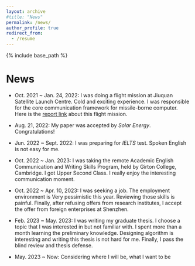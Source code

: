 ```yaml
---
layout: archive
#title: "News"
permalink: /news/
author_profile: true
redirect_from:
  - /resume
---
```


{% include base_path %}

News
======
* Oct. 2021 ~ Jan. 24, 2022: I was doing a flight mission at Jiuquan Satellite Launch Centre. Cold and exciting experience. I was responsible for the core communication framework for missile-borne computer. Here is the [report link](https://www.guancha.cn/industry-science/2022_01_24_623388.shtml) about this flight mission.

<!--
* Feb. 2022 ~ May 2022: I was writing my first journal paper. This project had been done since Oct. 2020. It is hard to write a paper in English.
-->

* Aug. 21, 2022: My paper was accepted by _Solar Energy_. Congratulations!

* Jun. 2022 ~ Sept. 2022: I was preparing for _IELTS_ test. Spoken English is not easy for me.

* Oct. 2022 ~ Jan. 2023: I was taking the remote Academic English Communication and Writing Skills Program, held by Girton College, Cambridge. I got Upper Second Class. I really enjoy the interesting communication moment. 

* Oct. 2022 ~ Apr. 10, 2023: I was seeking a job. The employment environment is Very pessimistic this year. Reviewing those skills is painful. Finally, after refusing offers from research institutes, I accept the offer from foreign enterprises at Shenzhen. <!--STMicroelectronics.-->

* Feb. 2023 ~ May. 2023: I was writing my graduate thesis. I choose a topic that I was interested in but not familiar with. I spent more than a month learning the preliminary knowledge. Designing algorithm is interesting and writing this thesis is not hard for me. Finally, I pass the blind review and thesis defense.

* May. 2023 ~ Now: Considering where I will be, what I want to be 
